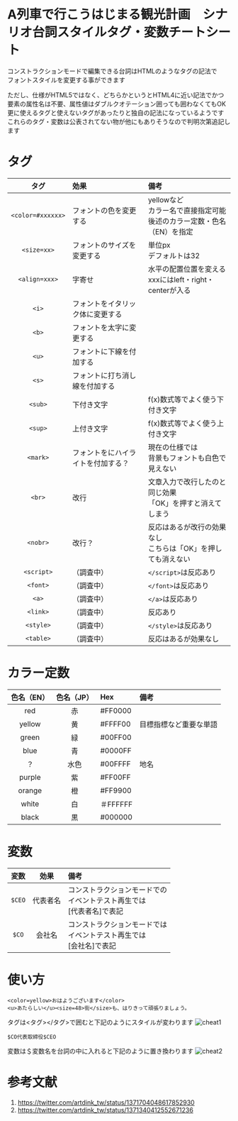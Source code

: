 # A列車で行こうはじまる観光計画　シナリオ台詞スタイルタグ・変数チートシート

コンストラクションモードで編集できる台詞はHTMLのようなタグの記法で<br>
フォントスタイルを変更する事ができます

ただし、仕様がHTML5ではなく、どちらかというとHTML4に近い記法でかつ<br>
要素の属性名は不要、属性値はダブルクオテーション囲っても囲わなくてもOK<br>
更に使えるタグと使えないタグがあったりと独自の記法になっているようです<br>
これらのタグ・変数は公表されてない物が他にもありそうなので判明次第追記します
# タグ
| タグ | 効果 | 備考 |
|:-:|:-|:-|
|```<color=#xxxxxx>```  | フォントの色を変更する  | yellowなど<br>カラー名で直接指定可能<br>後述のカラー定数・色名（EN）を指定  |
| ```<size=xx>```   | フォントのサイズを変更する  | 単位px<br>デフォルトは32  |
|```<align=xxx>```| 字寄せ | 水平の配置位置を変える<br>xxxにはleft・right・centerが入る |
|```<i>```   |  フォントをイタリック体に変更する |   |
|```<b>```   |  フォントを太字に変更する |   |
|```<u>```   |  フォントに下線を付加する |   |
|```<s>```   |  フォントに打ち消し線を付加する |   |
|```<sub>```|下付き文字|f(x)数式等でよく使う下付き文字|
|```<sup>```|上付き文字|f(x)数式等でよく使う上付き文字|
|```<mark>```   |  フォントをにハイライトを付加する？ | 現在の仕様では<br>背景もフォントも白色で見えない  |
|```<br>```   |  改行 | 文章入力で改行したのと同じ効果<br>「OK」を押すと消えてしまう  |
|```<nobr>```   |  改行？ | 反応はあるが改行の効果なし<br>こちらは「OK」を押しても消えない  |
|```<script>```|（調査中）|```</script>```は反応あり|
|```<font>```|（調査中）|```</font>```は反応あり|
|```<a>```|（調査中）|```</a>```は反応あり|
|```<link>```|（調査中）|反応あり|
|```<style>```|（調査中）|```</style>```は反応あり|
|```<table>```|（調査中）|反応はあるが効果なし|



# カラー定数
| 色名（EN） | 色名（JP） | Hex | 備考 |
|:-:|:-:|:-|:-|
| red  | 赤  | #FF0000  ||
| yellow  | 黄  | #FFFF00  |目標指標など重要な単語|
| green  | 緑  | #00FF00  ||
| blue  | 青  |  #0000FF ||
| ？ | 水色  |  #00FFFF |地名|
| purple  | 紫  | #FF00FF  ||
| orange  | 橙  | #FF9900  ||
| white  | 白  |  ＃FFFFFF ||
| black| 黒  |  #000000 ||


# 変数
| 変数 | 効果 | 備考 |
|:-:|:-:|:-|
| ```$CEO```  | 代表者名  | コンストラクションモードでの<br>イベントテスト再生では<br>[代表者名]で表記  |
|  ```$CO``` | 会社名 | コンストラクションモードでは<br>イベントテスト再生では<br>[会社名]で表記  |

# 使い方
```
<color=yellow>おはようございます</color>
<u>あたらしい</u><size=48>街</size>も、はりきって頑張りましょう。
```
タグは<タグ></タグ>で囲むと下記のようにスタイルが変わります
![cheat1](https://user-images.githubusercontent.com/31530633/117321496-23aa7d00-aec8-11eb-807e-7ce5f39c6b0a.png)

```
$CO代表取締役$CEO
```
変数は＄変数名を台詞の中に入れると下記のように置き換わります
![cheat2](https://user-images.githubusercontent.com/31530633/117321525-29a05e00-aec8-11eb-8623-27dd6dde39bf.png)

# 参考文献
1. https://twitter.com/artdink_tw/status/1371704048617852930
2. https://twitter.com/artdink_tw/status/1371340412552671236

